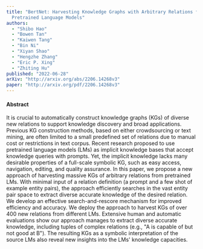 ```yaml
---
title: "BertNet: Harvesting Knowledge Graphs with Arbitrary Relations from
  Pretrained Language Models"
authors:
  - "Shibo Hao"
  - "Bowen Tan"
  - "Kaiwen Tang"
  - "Bin Ni"
  - "Xiyan Shao"
  - "Hengzhe Zhang"
  - "Eric P. Xing"
  - "Zhiting Hu"
published: "2022-06-28"
arXiv: "http://arxiv.org/abs/2206.14268v3"
paper: "http://arxiv.org/pdf/2206.14268v3"
---
```


#### Abstract

It is crucial to automatically construct knowledge graphs (KGs) of diverse new relations to support knowledge discovery and broad applications. Previous KG construction methods, based on either crowdsourcing or text mining, are often limited to a small predefined set of relations due to manual cost or restrictions in text corpus. Recent research proposed to use pretrained language models (LMs) as implicit knowledge bases that accept knowledge queries with prompts. Yet, the implicit knowledge lacks many desirable properties of a full-scale symbolic KG, such as easy access, navigation, editing, and quality assurance. In this paper, we propose a new approach of harvesting massive KGs of arbitrary relations from pretrained LMs. With minimal input of a relation definition (a prompt and a few shot of example entity pairs), the approach efficiently searches in the vast entity pair space to extract diverse accurate knowledge of the desired relation. We develop an effective search-and-rescore mechanism for improved efficiency and accuracy. We deploy the approach to harvest KGs of over 400 new relations from different LMs. Extensive human and automatic evaluations show our approach manages to extract diverse accurate knowledge, including tuples of complex relations (e.g., "A is capable of but not good at B"). The resulting KGs as a symbolic interpretation of the source LMs also reveal new insights into the LMs' knowledge capacities.
		